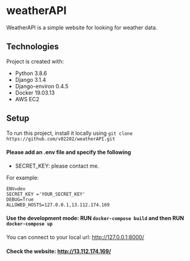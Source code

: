 # weatherAPI
WeatherAPI is a simple website for looking for weather data. 

## Technologies
Project is created with:
* Python 3.8.6
* Django 3.1.4
* Django-environ 0.4.5
* Docker 19.03.13
* AWS EC2

## Setup
To run this project, install it locally using `git clone https://github.com/v02202/weatherAPI.git`

#### Please add an .env file and specify the following
* SECRET_KEY: please contact me. 

For example:
```
ENV=dev
SECRET_KEY ='YOUR_SECRET_KEY'
DEBUG=True
ALLOWED_HOSTS=127.0.0.1,13.112.174.169
```
#### Use the development mode: RUN ```docker-compose build``` and then RUN ```docker-compose up```
You can connect to your local url: http://127.0.0.1:8000/

#### Check the website: http://13.112.174.169/ 
